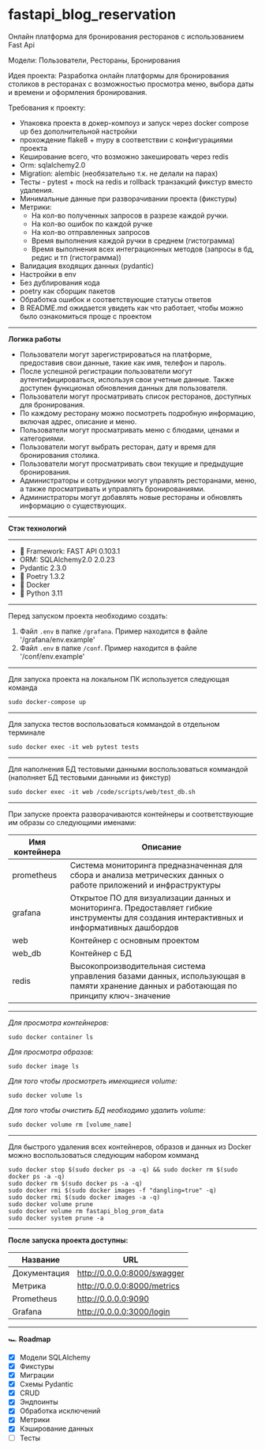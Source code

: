 # fastapi_blog_reservation
Онлайн платформа для бронирования ресторанов с использованием Fast Api

Модели: Пользователи, Рестораны, Бронирования

Идея проекта: Разработка онлайн платформы для бронирования столиков в ресторанах с возможностью просмотра меню, выбора даты и времени и оформления бронирования.

Требования к проекту:
- Упаковка проекта в докер-компоуз и запуск через docker compose up без дополнительной настройки
- прохождение flake8 + mypy в соответствии с конфигурациями проекта
- Кеширование всего, что возможно закешировать через redis
- Orm:  sqlalchemy2.0
- Migration: alembic (необязательно т.к. не делали на парах)
- Тесты - pytest + mock на redis и rollback транзакций фикстур вместо удаления.
- Минимальные данные при разворачивании проекта (фикстуры)
- Метрики: 
  - На кол-во полученных запросов в разрезе каждой ручки.
  - На кол-во ошибок по каждой ручке
  - На кол-во отправленных запросов
  - Время выполнения каждой ручки в среднем (гистограмма)
  - Время выполнения всех интеграционных методов (запросы в бд, редис и тп (гистограмма))
- Валидация входящих данных (pydantic)
- Настройки в env
- Без дублирования кода
- poetry как сборщик пакетов
- Обработка ошибок и соответствующие статусы ответов
- В README.md ожидается увидеть как что работает, чтобы можно было ознакомиться проще с проектом
___
**Логика работы**

* Пользователи могут зарегистрироваться на платформе, предоставив свои данные, такие как имя, телефон и пароль.
* После успешной регистрации пользователи могут аутентифицироваться, используя свои учетные данные. Также доступен функционал обновления данных для пользователя.
* Пользователи могут просматривать список ресторанов, доступных для бронирования.
* По каждому ресторану можно посмотреть подробную информацию, включая адрес, описание и меню.
* Пользователи могут просматривать меню с блюдами, ценами и категориями.
* Пользователи могут выбрать ресторан, дату и время для бронирования столика.
* Пользователи могут просматривать свои текущие и предыдущие бронирования.
* Администраторы и сотрудники могут управлять ресторанами, меню, а также просматривать и управлять бронированиями.
* Администраторы могут добавлять новые рестораны и обновлять информацию о существующих.
___
**Стэк технологий**
___
+ :rocket: Framework: FAST API 0.103.1
+ ORM: SQLAlchemy2.0 2.0.23
+ Pydantic 2.3.0
+ :scroll: Poetry 1.3.2
+ :ship: Docker
+ :snake: Python 3.11
___
Перед запуском проекта необходимо создать:
1. Файл `.env` в папке `/grafana`. Пример находится в файле '/grafana/env.example'
2. Файл `.env` в папке `/conf`. Пример находится в файле '/conf/env.example'
___
Для запуска проекта на локальном ПК используется следующая команда
```
sudo docker-compose up
```
___
Для запуска тестов воспользоваться коммандой в отдельном терминале
```
sudo docker exec -it web pytest tests
```
___
Для наполнения БД тестовыми данными воспользоваться коммандой (наполняет БД тестовыми данными из фикстур)
```
sudo docker exec -it web /code/scripts/web/test_db.sh
```
___

При запуске проекта разворачиваются контейнеры и соответствующие им образы со следующими именами:

|Имя контейнера        |Описание|
|----------------------|--------|
|prometheus            |Система мониторинга предназначенная для сбора и анализа метрических данных о работе приложений и инфраструктуры|
|grafana               |Открытое ПО для визуализации данных и мониторинга. Предоставляет гибкие инструменты для создания интерактивных и информативных дашбордов|
|web                   |Контейнер с основным проектом|
|web_db                |Контейнер с БД|
|redis                 |Высокопроизводительная система управления базами данных, использующая в памяти хранение данных и работающая по принципу ключ-значение|
___
*Для просмотра контейнеров:*
```
sudo docker container ls
```

*Для просмотра образов:*
```
sudo docker image ls
```
*Для того чтобы просмотреть имеющиеся volume:*
```
sudo docker volume ls
```
*Для того чтобы очистить БД необходимо удалить volume:*
```
sudo docker volume rm [volume_name]
```
___
Для быстрого удаления всех контейнеров, образов и данных из Docker можно воспользоваться следующим набором комманд
```
sudo docker stop $(sudo docker ps -a -q) && sudo docker rm $(sudo docker ps -a -q)
sudo docker rm $(sudo docker ps -a -q)
sudo docker rmi $(sudo docker images -f "dangling=true" -q)
sudo docker rmi $(sudo docker images -a -q)
sudo docker volume prune
sudo docker volume rm fastapi_blog_prom_data
sudo docker system prune -a
```
___
**После запуска проекта доступны:**

|Название     |URL  |
|-------------|-----|
|Документация | http://0.0.0.0:8000/swagger|
|Метрика      | http://0.0.0.0:8000/metrics|
|Prometheus   | http://0.0.0.0:9090|
|Grafana      | http://0.0.0.0:3000/login|

___
🏎️ **Roadmap**

- [X] Модели SQLAlchemy
- [X] Фикстуры
- [X] Миграции
- [X] Схемы Pydantic
- [X] CRUD
- [X] Эндпоинты
- [X] Обработка исключений
- [X] Метрики
- [X] Кэширование данных
- [ ] Тесты
